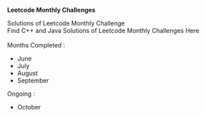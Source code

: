 <b>Leetcode Monthly Challenges</b> <br>

Solutions of Leetcode Monthly Challenge <br>
Find C++ and Java Solutions of Leetcode Monthly Challenges Here <br><br>
Months Completed :

  - June
  - July
  - August
  - September

Ongoing :

  - October

